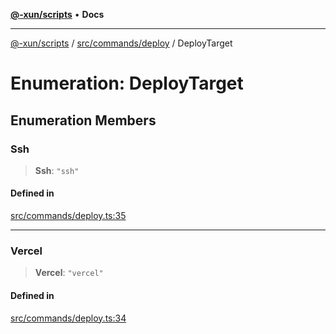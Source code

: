 [**@-xun/scripts**](../../../../README.md) • **Docs**

***

[@-xun/scripts](../../../../README.md) / [src/commands/deploy](../README.md) / DeployTarget

# Enumeration: DeployTarget

## Enumeration Members

### Ssh

> **Ssh**: `"ssh"`

#### Defined in

[src/commands/deploy.ts:35](https://github.com/Xunnamius/xscripts/blob/ca4900adafe61fe400aec55151e46f5130a666a6/src/commands/deploy.ts#L35)

***

### Vercel

> **Vercel**: `"vercel"`

#### Defined in

[src/commands/deploy.ts:34](https://github.com/Xunnamius/xscripts/blob/ca4900adafe61fe400aec55151e46f5130a666a6/src/commands/deploy.ts#L34)
